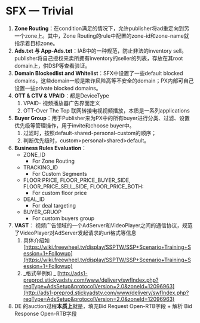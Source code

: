 # SFX — Trivial
1. **Zone Routing**：在condition满足的情况下，允许publisher将ad重定向到另一个zone上。其中，Zone Routing的rule中配置的zone-id和zone-name就指示着目标zone。
2. **Ads.txt 与 App-Ads.txt**：IAB中的一种规范，防止非法的inventory sell。publisher将自己授权来卖所拥有inventory的seller的列表，存放在其root domain上，供DSP等查看验证。
3. **Domain Blockedlist and Whitelist**：SFX中设置了一些default blocked domains，这些domain一般是欺诈风险高等不安全的domain；PX内部可自己设置一些private blocked domains。
4. **OTT & CTV & VPAID**：都是DeviceType
	1. VPAID- 视频播放器广告界面定义
	2. OTT-Over The Top 联网转接电视视频播放，本质是一系列applications
5. **Buyer Group**：用于Publisher来为PX中的所有buyer进行分类、过滤、设置优先级等管理操作，用于invite和choose buyer中。
	1. 过滤时，按照default-shared-personal-custom的顺序；
	2. 判断优先级时，custom>personal>shared>default。
6. **Business Rules Evaluation**：
	* ZONE_ID
		* For Zone Routing
	* TRACKING_ID
		* For Custom Segments
	* FLOOR PRICE, FLOOR_PRICE_BUYER_SIDE, FLOOR_PRICE_SELL_SIDE, FLOOR_PRICE_BOTH:
		* For custom floor price
	* DEAL_ID
		* For deal targeting
	* BUYER_GRUOP
		* For custom buyers group
7. **VAST**：
 视频广告领域的一个AdServer和VideoPlayer之间的通信协议，规范了VideoPlayer对AdServer发起请求的uri格式等信息
	1. 具体介绍如  [https://wiki.freewheel.tv/display/SSPTW/SSP+Scenario+Training+Session+1+Followup](https://wiki.freewheel.tv/display/SSPTW/SSP+Scenario+Training+Session+1+Followup) 
	2. _格式举例如 _ [http://ads1-preprod.stickyadstv.com/www/delivery/swfIndex.php?reqType=AdsSetup&protocolVersion=2.0&zoneId=12096963](http://ads1-preprod.stickyadstv.com/www/delivery/swfIndex.php?reqType=AdsSetup&protocolVersion=2.0&zoneId=12096963) 
8. DE 的auction过程**本质上**就是，填充Bid Request Open-RTB字段 + 解析 Bid Response Open-RTB字段  
